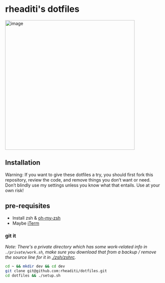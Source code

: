 # rheaditi's dotfiles

<img width="419" alt="image" src="https://user-images.githubusercontent.com/6426069/159650696-f50e5175-0c2b-472e-a99d-01a3a0ee149c.png">

## Installation

Warning: If you want to give these dotfiles a try, you should first fork this repository, review the code, and remove things you don’t want or need. Don’t blindly use my settings unless you know what that entails. Use at your own risk!

## pre-requisites

* Install zsh & [oh-my-zsh](https://github.com/robbyrussell/oh-my-zsh#getting-started)
* Maybe [iTerm](https://www.iterm2.com/downloads.html)

### git it

_Note: There's a private directory which has some work-related info in `./private/work.sh`, make sure you download that from a backup / remove the source line for it in [./zsh/zshrc](./zsh/zshrc)._

```sh
cd ~ && mkdir dev && cd dev
git clone git@github.com:rheaditi/dotfiles.git
cd dotfiles && ./setup.sh
```
